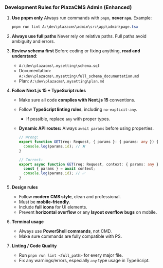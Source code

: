 ### Development Rules for PlazaCMS Admin (Enhanced)

1. **Use pnpm only**
   Always run commands with `pnpm`, **never `npm`**.
   Example:

   ```powershell
   pnpm run lint A:\dev\plazacms\admin\src\app\admin\page.tsx
   ```

2. **Always use full paths**
   Never rely on relative paths. Full paths avoid ambiguity and errors.

3. **Review schema first**
   Before coding or fixing anything, **read and understand**:

   * `A:\dev\plazacms\.mysetting\schema.sql`
   * Documentation: `A:\dev\plazacms\.mysetting\full_schema_documentation.md`
   * Plan: `A:\dev\plazacms\.mysetting\plan.md`


4. **Follow Next.js 15 + TypeScript rules**

   * Make sure all code **complies with Next.js 15** conventions.
   * Follow **TypeScript linting rules**, including `no-explicit-any`.

     * If possible, replace `any` with proper types.
   * **Dynamic API routes:** Always `await params` before using properties.

     ```ts
     // Wrong:
     export function GET(req: Request, { params }: { params: any }) {
       console.log(params.id); // ❌
     }

     // Correct:
     export async function GET(req: Request, context: { params: any }) {
       const { params } = await context;
       console.log(params.id); // ✅
     }
     ```

5. **Design rules**

   * Follow **modern CMS style**, clean and professional.
   * Must be **mobile-friendly**.
   * Include **full icons** for UI elements.
   * Prevent **horizontal overflow** or any **layout overflow bugs** on mobile.

6. **Terminal usage**

   * Always use **PowerShell commands**, not CMD.
   * Make sure commands are fully compatible with PS.

7. **Linting / Code Quality**

   * Run `pnpm run lint <full_path>` for every major file.
   * Fix any warnings/errors, especially `any` type usage in TypeScript.



